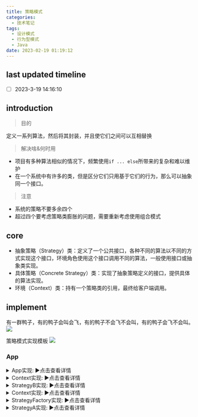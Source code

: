 ```yaml
---
title: 策略模式
categories:
  - 技术笔记
tags:
  - 设计模式
  - 行为型模式
  - Java
date: 2023-02-19 01:19:12
---
```


## last updated timeline
- [ ] 2023-3-19 14:16:10


## introduction

>目的

定义一系列算法，然后将其封装，并且使它们之间可以互相替换

>解决啥&何时用

- 项目有多种算法相似的情况下，频繁使用`if ... else`所带来的复杂和难以维护
- 在一个系统中有许多的类，但是区分它们只用基于它们的行为，那么可以抽象同一个接口。

>注意 

- 系统的策略不要多余四个
- 超过四个要考虑策略类膨胀的问题，需要重新考虑使用组合模式


## core
- 抽象策略（Strategy）类：定义了一个公共接口，各种不同的算法以不同的方式实现这个接口，环境角色使用这个接口调用不同的算法，一般使用接口或抽象类实现。
- 具体策略（Concrete Strategy）类：实现了抽象策略定义的接口，提供具体的算法实现。
- 环境（Context）类：持有一个策略类的引用，最终给客户端调用。

## implement
有一群鸭子，有的鸭子会叫会飞，有的鸭子不会飞不会叫，有的鸭子会飞不会叫。
![](http://www.plantuml.com/plantuml/png/ZLDDJm8n4BttL_Iunh2_W12YXfj6vS31U1ZRGHhQBRHJ247yxIw8jDKczTRflBxtEXzZJ-0e6CrKH-Zc890BQrg9nhOJlRl11MoKTNpFhld6AiddUjTSiGCJ6hoFs7ihKTy5iJmXXyDRXq0u6l5Bedzrff3AhpJaD55ofcWnKzsxhskgJXsPfye43NHskVS4fCJX-wa1rJLJSZtXosjPyDcA9TAZtQ93MHLz2Y2M4RK-XasP-C7EO5V_1MWDJXPh5rFbwkLDY_xojkK-uSsJ0q7ybu-pWK-UjdqUptqcvrwdKMxyudZ_etP8lSVFh7hxrfc9_djt4ektVgjC4Y4bDflad48olqqMbHeH2F_RtUaw81I1ZEKL7NuC1eKrOQKjwy5jMrw6Ahumowmy5F5LpDNfuqGNFbYSvhfyLlKwF1QUZR6JmUWl)

策略模式实现模板
![](http://cdn-0.plantuml.com/plantuml/png/lLF1Ri8m3BtdAt84eUKBTg15REB2OUKoJTEK1OCgaHGbxWHYxDlN0AueMPOXfDtQsCz-ViyUEfGMQxrYQYMTuwhImg6L2CkjoDPhlcC3lckIi5Hx_b6LSwvbQNe5sj8iNrxxGHWse6g4KMKGDjYB9enDhUFH1wcmijicOSzAWs0NKa6NdJfs4CNfeQ7wrQdXmU5O8J3pG_u9kJYo4gVXJYGR-1rlML0obNI05ElHH_-Y7xsd-gOPfsRDGsHSOkfxhSGXy5ofrk_Bu6HQpBBfQCm6yPmbuCGqGQFWi3mjCsL1dWbvtCy8Ep2rTcIYtyF3N8Jr3qaNAV5A9yaFQlx_gnDP02_9Jo9rHF58NioUijduyVajw_pbtZNvxk4Azq5zndw_tVjF8H9Nok9pKON4rTpC8R-PGyw6OEQrNdq3)

### App
<details>
  <summary>App实现: ▶️点击查看详情</summary>
  ```java
  package com.strategy;
  import com.strategy.context.Context;
  import com.strategy.context.StrategyA;
  import com.strategy.context.StrategyB;
  import com.strategy.enums.ContextEnum;
  import com.strategy.enums.StrategyEnum;
  import com.strategy.factory.ContextFactory;
  import com.strategy.factory.Strategy;
  import com.strategy.factory.StrategyFactory;
  import lombok.extern.slf4j.Slf4j;

  /**
   * @author liucui
   * @date 2023/2/28  23:31
   */
  @Slf4j
  public class App {
      public static void main(String[] args) {
          executeContext();
          executeEnum();
          executeFactory();
      }

      public static void executeContext(){
          Context context = new Context(new StrategyA());
          context.executeStrategy();
          context.setStrategy(new StrategyB());
          context.executeStrategy();
      }

      public static void executeEnum(){
          ContextEnum context = new ContextEnum(StrategyEnum.STRATEGY_B);
          context.executeStrategy();
          context.setStrategy(StrategyEnum.STRATEGY_A);
          context.executeStrategy();
      }

      public static void executeFactory(){
          StrategyFactory factory = StrategyFactory.getInstance();
          Strategy strategy = factory.createStrategy("A");
          ContextFactory context = new ContextFactory(strategy);
          context.executeStrategy();
          strategy = factory.createStrategy("B");
          context.setStrategy(strategy);
          context.executeStrategy();

      }
  }
  ```
</details>

#### Context: 基于简单上下文实现

<details>
  <summary>Strategy实现: ▶️点击查看详情</summary>
  ```java
  package com.strategy.context;

  /**
   * @author liucui
      */
    public interface Strategy {
      /**
       * execute function of basic strategy
       */
        void execute();
      }
  ```
</details>

<details>
  <summary>Context实现: ▶️点击查看详情</summary>  
  ```java
  package com.strategy.context;
  /**
   * @author liucui
   * @date 2023/2/28  23:27
   */

  public class Context {
      private Strategy strategy;

      public Context(Strategy strategy){
          this.strategy = strategy;
      }

      public void setStrategy(Strategy strategy) {
          this.strategy = strategy;
      }

      public void executeStrategy(){
          strategy.execute();
      }
  }
  ```
</details>



<details>
  <summary>StrategyA实现: ▶️点击查看详情</summary>  
  ```java
  package com.strategy.context;

  import lombok.extern.slf4j.Slf4j;

  /**
   * @author liucui
   * @date 2023/2/28  23:26
      */
    @Slf4j
    public class StrategyA implements Strategy{
      @Override
      public void execute() {
          log.info("execute strategy A");
      }
    }
  ```
</details>


<details>
  <summary>StrategyB实现: ▶️点击查看详情</summary>  
  ```java
  package com.strategy.context;
  import lombok.extern.slf4j.Slf4j;

  /**
   * @author liucui
   * @date 2023/2/28  23:27
   */
  @Slf4j
  public class StrategyB implements Strategy{
      @Override
      public void execute() {
          log.info("execute strategy B");
      }
  }
  ```
</details>  


#### Enums: 基于枚举实现

<details>
  <summary>StrategyEnum实现: ▶️点击查看详情</summary> 
  ```java
  package com.strategy.enums;
  import lombok.extern.slf4j.Slf4j;

  /**
   * @author liucui
   * Enum类
      */
    @Slf4j
    public enum StrategyEnum {
      STRATEGY_A{
          @Override
          public void execute() {
              log.info("execute strategy A");
          }
      },
      STRATEGY_B{
          @Override
          public void execute() {
              log.info("execute strategy B");
          }
      };

      public abstract void execute();
    }
  ```
</details>  

<details>
  <summary>Context实现: ▶️点击查看详情</summary> 
```java
package com.strategy.enums;

/**
 * @author liucui
 * @date 2023/2/28  23:30
 * 注册Enum类
 */

public class ContextEnum {
    StrategyEnum strategy;

    public ContextEnum(StrategyEnum strategy){
        this.strategy = strategy;
    }

    public void setStrategy(StrategyEnum strategy) {
        this.strategy = strategy;
    }

    public void executeStrategy(){
        strategy.execute();
    }
}
  ```
</details>  

#### Factory: 基于工厂实现

<details>
  <summary>Strategy实现: ▶️点击查看详情</summary> 
```java
package com.strategy.factory;

/**
 * @author liucui
 */
 public interface Strategy {
    /**
     * execute function of basic strategy
     */
     void execute();
  }
```
</details>  

<details>
  <summary>StrategyFactory实现: ▶️点击查看详情</summary> 
```java
package com.strategy.factory;

/**
 * @author liucui
 * @date 2023/2/28  23:36
 */
public class StrategyFactory {
    private static final StrategyFactory INSTANCE = new StrategyFactory();
    private StrategyFactory(){}

    public static StrategyFactory getInstance() {
        return INSTANCE;
    }

    public Strategy createStrategy(String strategyType){
        if("A".equals(strategyType)){
            return new StrategyA();
        }else if("B".equals(strategyType)){
            return new StrategyB();
        }else {
            throw new IllegalArgumentException("Unsupported strategy type: " + strategyType);
        }
    }
}
```
</details>  

<details>
  <summary>ContextFactory实现: ▶️点击查看详情</summary> 
```java
package com.strategy.factory;

/**
 * @author liucui
 * @date 2023/2/28  23:42
 */

public class ContextFactory {
    private Strategy strategy;
    public ContextFactory(Strategy strategy){
        this.strategy = strategy;
    }

    public void setStrategy(Strategy strategy) {
        this.strategy = strategy;
    }
    
    public void executeStrategy(){
        strategy.execute();
    }
}
```
</details>  

<details>
  <summary>StrategyA实现: ▶️点击查看详情</summary> 
```java
package com.strategy.factory;

import lombok.extern.slf4j.Slf4j;

/**
 * @author liucui
 * @date 2023/2/28  23:26
 */
@Slf4j
public class StrategyA implements Strategy {
    @Override
    public void execute() {
        log.info("execute strategy A");
    }
}
```
</details>  

<details>
  <summary>StrategyB实现: ▶️点击查看详情</summary> 
```java
package com.strategy.factory;

import lombok.extern.slf4j.Slf4j;

/**
 * @author liucui
 * @date 2023/2/28  23:27
 */
 @Slf4j
 public class StrategyB implements Strategy {
    @Override
    public void execute() {
        log.info("execute strategy B");
    }
 }
```
</details>  







